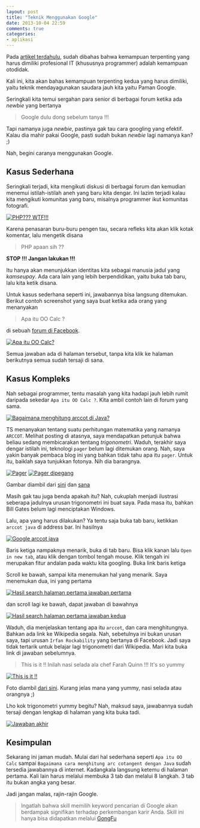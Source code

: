 ```yaml
---
layout: post
title: "Teknik Menggunakan Google"
date: 2013-10-04 22:59
comments: true
categories: 
- aplikasi
---
```


Pada [artikel terdahulu](http://software.endy.muhardin.com/life/otodidak/), sudah dibahas bahwa kemampuan terpenting yang harus dimiliki profesional IT (khususnya programmer) adalah kemampuan otodidak. 

Kali ini, kita akan bahas kemampuan terpenting kedua yang harus dimiliki, yaitu teknik mendayagunakan saudara jauh kita yaitu Paman Google.

Seringkali kita temui sergahan para senior di berbagai forum ketika ada _newbie_ yang bertanya

> Google dulu dong sebelum tanya !!!

Tapi namanya juga _newbie_, pastinya gak tau cara googling yang efektif. Kalau dia mahir pakai Google, pasti sudah bukan _newbie_ lagi namanya kan? ;)

Nah, begini caranya menggunakan Google.

<!--more-->

## Kasus Sederhana ##

Seringkali terjadi, kita mengikuti diskusi di berbagai forum dan kemudian menemui istilah-istilah aneh yang baru kita dengar. Ini lazim terjadi kalau kita mengikuti komunitas yang baru, misalnya programmer ikut komunitas fotografi.

[![PHP??? WTF!!! ](/images/uploads/2013/10/teknik-menggunakan-google/php-wtf-2.png)](/images/uploads/2013/10/teknik-menggunakan-google/php-wtf-2.png)


Karena penasaran buru-buru pengen tau, secara refleks kita akan klik kotak komentar, lalu mengetik disana

> PHP apaan sih ??

**STOP !!! Jangan lakukan !!!** 

Itu hanya akan menunjukkan identitas kita sebagai manusia jadul yang _kamseupay_. Ada cara lain yang lebih berpendidikan, yaitu buka tab baru, lalu kita ketik disana. 

Untuk kasus sederhana seperti ini, jawabannya bisa langsung ditemukan. Berikut contoh screenshot yang saya buat ketika ada orang yang menanyakan 

> Apa itu OO Calc ? 

di sebuah [forum di Facebook](https://www.facebook.com/groups/ForumJavaIndonesia/10151680460748017/?comment_id=10151680514093017).

[![Apa itu OO Calc? ](/images/uploads/2013/10/teknik-menggunakan-google/tanya-paman-google.png)](/images/uploads/2013/10/teknik-menggunakan-google/tanya-paman-google.png)

Semua jawaban ada di halaman tersebut, tanpa kita klik ke halaman berikutnya semua sudah tersaji di sana.

## Kasus Kompleks ##

Nah sebagai programmer, tentu masalah yang kita hadapi jauh lebih rumit daripada sekedar `Apa itu OO Calc ?`. Kita ambil contoh lain di forum yang sama. 

[![Bagaimana menghitung arccot di Java? ](/images/uploads/2013/10/teknik-menggunakan-google/arccot-java-00.png)](/images/uploads/2013/10/teknik-menggunakan-google/arccot-java-00.png)

TS menanyakan tentang suatu perhitungan matematika yang namanya `ARCCOT`. Melihat posting di atasnya, saya mendapatkan petunjuk bahwa beliau sedang membicarakan tentang _trigonometri_. Waduh, terakhir saya dengar istilah ini, teknologi `pager` belum lagi ditemukan orang. Nah, saya yakin banyak pembaca blog ini yang bahkan tidak tahu apa itu `pager`. Untuk itu, baiklah saya tunjukkan fotonya. Nih dia barangnya. 

[![Pager ](/images/uploads/2013/10/teknik-menggunakan-google/pager.JPG)](/images/uploads/2013/10/teknik-menggunakan-google/pager.JPG)
[![Pager dipegang ](/images/uploads/2013/10/teknik-menggunakan-google/pager_in_hand.jpg)](/images/uploads/2013/10/teknik-menggunakan-google/pager_in_hand.jpg)

Gambar diambil dari [sini](http://www.pagers.co.uk/shop/) dan [sana](http://www.ebay.com/itm/MOTOROLA-ADVISOR-II-VHF-PAGER-143-152-9875-MHz-EMS-FIRE-PAGER-with-ZOOM-/190645429104)

Masih gak tau juga benda apakah itu? Nah, cukuplah menjadi ilustrasi seberapa jadulnya urusan trigonometri ini buat saya. Pada masa itu, bahkan Bill Gates belum lagi menciptakan Windows. 

Lalu, apa yang harus dilakukan? Ya tentu saja buka tab baru, ketikkan `arccot java` di address bar. Ini hasilnya

[![Google arccot java ](/images/uploads/2013/10/teknik-menggunakan-google/arccot-java-01.png)](/images/uploads/2013/10/teknik-menggunakan-google/arccot-java-01.png)

Baris ketiga nampaknya menarik, buka di tab baru. Bisa klik kanan lalu `Open in new tab`, atau klik dengan tombol tengah mouse. Klik tengah ini merupakan fitur andalan pada waktu kita googling. Buka link baris ketiga

Scroll ke bawah, sampai kita menemukan hal yang menarik. Saya menemukan dua, ini yang pertama 


[![Hasil search halaman pertama jawaban pertama ](/images/uploads/2013/10/teknik-menggunakan-google/arccot-java-02.png)](/images/uploads/2013/10/teknik-menggunakan-google/arccot-java-02.png)

dan scroll lagi ke bawah, dapat jawaban di bawahnya

[![Hasil search halaman pertama jawaban kedua ](/images/uploads/2013/10/teknik-menggunakan-google/arccot-java-03.png)](/images/uploads/2013/10/teknik-menggunakan-google/arccot-java-03.png)

Waduh, dia menjelaskan tentang apa itu `arccot`, dan cara menghitungnya. Bahkan ada link ke Wikipedia segala. Nah, sebetulnya ini bukan urusan saya, tapi urusan `Irfan Rockability` yang bertanya di Facebook. Jadi saya tidak tertarik untuk belajar lagi trigonometri dari Wikipedia. Mari kita buka link di jawaban sebelumnya. 

> This is it !! Inilah nasi selada ala chef Farah Quinn !!! It's so yummy

[![This is it !! ](/images/uploads/2013/10/teknik-menggunakan-google/farah-quinn.jpg)](/images/uploads/2013/10/teknik-menggunakan-google/farah-quinn.jpg)

Foto diambil [dari sini](http://sidomi.com/68276/ala-chef-nya-farah-quinn-kena-tegur-kpi/). Kurang jelas mana yang yummy, nasi selada atau orangnya ;)

Lho kok trigonometri yummy begitu? Nah, maksud saya, jawabannya sudah tersaji dengan lengkap di halaman yang kita buka tadi.

[![Jawaban akhir ](/images/uploads/2013/10/teknik-menggunakan-google/arccot-java-04.png)](/images/uploads/2013/10/teknik-menggunakan-google/arccot-java-04.png)

## Kesimpulan ##

Sekarang ini jaman mudah. Mulai dari hal sederhana seperti `Apa itu OO Calc` sampai `Bagaimana cara menghitung arc cotangent dengan Java` sudah tersedia jawabannya di internet. Kadangkala langsung ketemu di halaman pertama. Kali lain harus melalui membuka 3 tab dan melalui 8 langkah. 3 tab itu bukan angka yang besar. 

Jadi jangan malas, rajin-rajin Google. 

> Ingatlah bahwa skill memilih keyword pencarian di Google akan berdampak signifikan terhadap perkembangan karir Anda. Skill ini hanya bisa didapatkan melalui [GongFu](http://software.endy.muhardin.com/life/lan-na-zha/)


